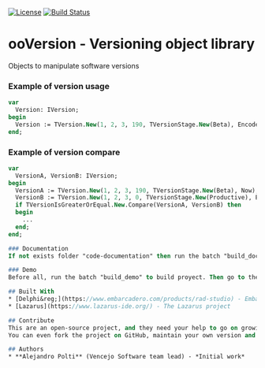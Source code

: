 [![License](https://img.shields.io/badge/License-BSD%203--Clause-blue.svg)](https://opensource.org/licenses/BSD-3-Clause)
[![Build Status](https://travis-ci.org/VencejoSoftware/ooVersion.svg?branch=master)](https://travis-ci.org/VencejoSoftware/ooVersion)

# ooVersion - Versioning object library
Objects to manipulate software versions

### Example of version usage
```pascal
var
  Version: IVersion;
begin
  Version := TVersion.New(1, 2, 3, 190, TVersionStage.New(Beta), EncodeDate(2016, 1, 30));
end;
```

### Example of version compare
```pascal
var
  VersionA, VersionB: IVersion;
begin
  VersionA := TVersion.New(1, 2, 3, 190, TVersionStage.New(Beta), Now);
  VersionB := TVersion.New(1, 2, 3, 0, TVersionStage.New(Productive), EncodeDate(2016, 1, 30));
  if TVersionIsGreaterOrEqual.New.Compare(VersionA, VersionB) then
  begin
    ...
  end;
end;

### Documentation
If not exists folder "code-documentation" then run the batch "build_doc". The main entry is ./doc/index.html

### Demo
Before all, run the batch "build_demo" to build proyect. Then go to the folder "demo\build\release\" and run the executable.

## Built With
* [Delphi&reg;](https://www.embarcadero.com/products/rad-studio) - Embarcadero&trade; commercial IDE
* [Lazarus](https://www.lazarus-ide.org/) - The Lazarus project

## Contribute
This are an open-source project, and they need your help to go on growing and improving.
You can even fork the project on GitHub, maintain your own version and send us pull requests periodically to merge your work.

## Authors
* **Alejandro Polti** (Vencejo Software team lead) - *Initial work*